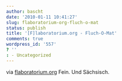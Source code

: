 ```yaml
---
author: bascht
date: '2010-01-11 10:41:27'
slug: flaboratorium-org-fluch-o-mat
status: publish
title: '[F]laboratorium.org - Fluch-O-Mat'
comments: true
wordpress_id: '557'
? ''
: - Uncategorized
---
```


via
[flaboratorium.org](http://www.flaboratorium.org/experimente/1/)
Fein. Und Sächsisch.



